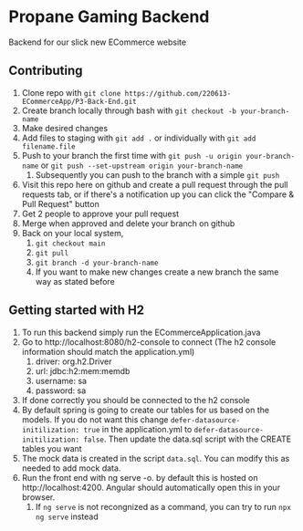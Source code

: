 # Propane Gaming Backend
Backend for our slick new ECommerce website

## Contributing
1. Clone repo with `git clone https://github.com/220613-ECommerceApp/P3-Back-End.git`
2. Create branch locally through bash with `git checkout -b your-branch-name`
3. Make desired changes
4. Add files to staging with `git add .` or individually with `git add filename.file`
5. Push to your branch the first time with `git push -u origin your-branch-name` or `git push --set-upstream origin your-branch-name`
    1. Subsequently you can push to the branch with a simple `git push`
6. Visit this repo here on github and create a pull request through the pull requests tab, or if there's a notification up you can click the "Compare & Pull Request" button
7. Get 2 people to approve your pull request
8. Merge when approved and delete your branch on github
9. Back on your local system, 
    1. `git checkout main`
    2. `git pull`
    3. `git branch -d your-branch-name`
    4. If you want to make new changes create a new branch the same way as stated before

## Getting started with H2
1. To run this backend simply run the ECommerceApplication.java
2. Go to http://localhost:8080/h2-console to connect (The h2 console information should match the application.yml)
    1. driver: org.h2.Driver
    2. url: jdbc:h2:mem:memdb
    3. username: sa
    4. password: sa
3. If done correctly you should be connected to the h2 console
4. By default spring is going to create our tables for us based on the models. If you do not want this change `defer-datasource-initilization: true` in the application.yml to `defer-datasource-initilization: false`. Then update the data.sql script with the CREATE tables you want
5. The mock data is created in the script `data.sql`. You can modify this as needed to add mock data.
6. Run the front end with ng serve -o. by default this is hosted on http://localhost:4200. Angular should automatically open this in your browser.
    1. If `ng serve` is not recongnized as a command, you can try to run `npx ng serve` instead

